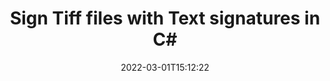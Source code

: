 ---
############################# Static ############################
layout: "auto-gen-signature"
date: 2022-03-01T15:12:22
draft: false
operation: Sign
signaturetype: Text
fileformat: Tiff
productName: .NET
lang: en
productCode: net
otherformats: pdf doc docx docm dot dotm dotx odt ott rtf xls xlsx xlsm xlsb csv ods ots xltx xltm ppt pptx pps ppsx odp otp potx potm pptm ppsm png jpg bmp gif tiff svg webp wmf
breadcrumb: Put Text signature on Tiff for C#

############################# Head ############################
head_title: "Create Text electronic signatures to Tiff file with C#"
head_description: "Put Text eSignature on Tiff file for .NET using a few lines of code. Use the GroupDocs Document Signature API to sign dozens of file formats."

############################# Header ############################
title: "Sign Tiff files with Text signatures in C#"
description: "How to add Text Signature with a few lines of .NET code"
bg_image: "https://cms.admin.containerize.com/templates/aspose/App_Themes/V3/images/bg/header1.png"
bg_overlay: false
button:
    enable: true

############################# SubMenu ############################
submenu:
    enable: true

    left:
        img_alt: "GroupDocs.Signature for .NET"
        image: "https://cms.admin.containerize.com/templates/groupdocs/images/product-logos/90x90-noborder/groupdocs-signature-net.png"
        product: "GroupDocs.Signature"
        platform: ".NET"



############################# About ############################
about:
    enable: true
    title: "About GroupDocs.Signature for .NET API"
    content: |
        [GroupDocs.Signature for .NET](https://products.groupdocs.com/signature/net/) is a popular API for digital documents e-signing. Signatures like texts, images, digital certificates, barcodes, QR-codes, stamps or metadata are available. Signatures might be placed on PDFs, MS Word documents, MS Excel workbooks, MS PowerPoint presentations, Adobe Photoshop files and various image formats. Customers can sign their document and update, search, verify, delete or preview e-signatures which were put on those documents. Moreover, a lot of abilities for signatures customization are provided.
    

############################# Steps ############################
steps:
    enable: true
    title_left: "Steps to sign Tiff with Text in C#"
    content_left: |
        [GroupDocs.Signature for .NET](https://products.groupdocs.com/signature/net/) provides ability to sign Tiff documents with Text signatures quickly and easily.
        
        * Create an instance of Signature class providing Tiff file supposed to signing as path or memory stream
        * Instantiate SignOptions class and set all demanded data.
        * Invoke the Signature.Sign() method passing output Tiff file or memory stream

    title_right: " System Requirements"
    content_right: |
        GroupDocs.Signature for .NET are supported on all major platforms and operating systems. Before executing the code below, please make sure that you have the following prerequisites installed on your system.

        * Operating systems: Microsoft Windows, Linux, MacOS
        * Development environments: Microsoft Visual Studio, Xamarin, MonoDevelop
        * Frameworks: .NET Framework, .NET Standard, .NET Core, Mono
        * Get the latest GroupDocs.Signature for .NET from [Nuget](https://www.nuget.org/packages/groupdocs.signature)
         
    code: |
        ```csharp    
                
        // Set up input Tiff file
        string filePath = "input.tiff";
        // Set up output file
        string outputFilePath = "output.tiff";

        // Instantiate Signature for input file
        using (GroupDocs.Signature.Signature signature = new GroupDocs.Signature.Signature(filePath))
        {
                //Provide sign options
                TextSignOptions options = new TextSignOptions("John Smith")
                {
                    // set signature position
                    Left = 50,
                    Top = 200,
                };

                // sign Tiff document
                SignResult result = signature.Sign(outputFilePath, options);
        }

        ```

############################# Demos ############################
demos:
    enable: true
    title: "Signing Tiff documents with Text Live Demo"
    content: |
       Sign Tiff file with various signatures right now by visiting the [GroupDocs.Signature App](https://products.groupdocs.app/signature/family) website. Free online demo waiting for you.          

############################# More Formats ############################
more_formats:
    enable: true
    title: "Other supported Text signatures for C#"
    content: |
        "You can also sign Tiff with other signature types. Please see the list below."
    format: 
       
       
back_to_top:
    enable: true
---